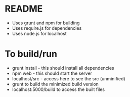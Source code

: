 # README #

* Uses grunt and npm for building
* Uses require.js for dependencies
* Uses node.js for localhost

# To build/run

* grunt install - this should install all dependencies
* npm web - this should start the server
* localhost/src - access here to see the src (unminified)
* grunt to build the minimized build version
* localhost:5000/build to access the built files

